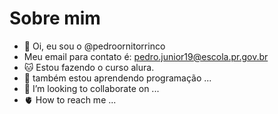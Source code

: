 # Sobre mim

- 🍄 Oi, eu sou o @pedroornitorrinco
- Meu email para contato é: pedro.junior19@escola.pr.gov.br
- 🐱 Estou fazendo o curso alura.
- 🌱 também estou aprendendo programação ...
- 💞️ I’m looking to collaborate on ...
- 🫀 How to reach me ...

<!---
pedroornitorrinco/pedroornitorrinco is a ✨ special ✨ repository because its `README.md` (this file) appears on your GitHub profile.
You can click the Preview link to take a look at your changes.
--->
